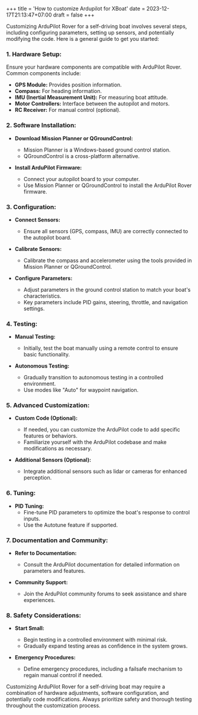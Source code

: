 +++
title = 'How to customize Ardupilot for XBoat'
date = 2023-12-17T21:13:47+07:00
draft = false
+++

Customizing ArduPilot Rover for a self-driving boat involves several steps, including configuring parameters, setting up sensors, and potentially modifying the code. Here is a general guide to get you started:

### 1. Hardware Setup:

Ensure your hardware components are compatible with ArduPilot Rover. Common components include:

- **GPS Module:** Provides position information.
- **Compass:** For heading information.
- **IMU (Inertial Measurement Unit):** For measuring boat attitude.
- **Motor Controllers:** Interface between the autopilot and motors.
- **RC Receiver:** For manual control (optional).

### 2. Software Installation:

- **Download Mission Planner or QGroundControl:**
  - Mission Planner is a Windows-based ground control station.
  - QGroundControl is a cross-platform alternative.

- **Install ArduPilot Firmware:**
  - Connect your autopilot board to your computer.
  - Use Mission Planner or QGroundControl to install the ArduPilot Rover firmware.

### 3. Configuration:

- **Connect Sensors:**
  - Ensure all sensors (GPS, compass, IMU) are correctly connected to the autopilot board.

- **Calibrate Sensors:**
  - Calibrate the compass and accelerometer using the tools provided in Mission Planner or QGroundControl.

- **Configure Parameters:**
  - Adjust parameters in the ground control station to match your boat's characteristics.
  - Key parameters include PID gains, steering, throttle, and navigation settings.

### 4. Testing:

- **Manual Testing:**
  - Initially, test the boat manually using a remote control to ensure basic functionality.

- **Autonomous Testing:**
  - Gradually transition to autonomous testing in a controlled environment.
  - Use modes like "Auto" for waypoint navigation.

### 5. Advanced Customization:

- **Custom Code (Optional):**
  - If needed, you can customize the ArduPilot code to add specific features or behaviors.
  - Familiarize yourself with the ArduPilot codebase and make modifications as necessary.

- **Additional Sensors (Optional):**
  - Integrate additional sensors such as lidar or cameras for enhanced perception.

### 6. Tuning:

- **PID Tuning:**
  - Fine-tune PID parameters to optimize the boat's response to control inputs.
  - Use the Autotune feature if supported.

### 7. Documentation and Community:

- **Refer to Documentation:**
  - Consult the ArduPilot documentation for detailed information on parameters and features.

- **Community Support:**
  - Join the ArduPilot community forums to seek assistance and share experiences.

### 8. Safety Considerations:

- **Start Small:**
  - Begin testing in a controlled environment with minimal risk.
  - Gradually expand testing areas as confidence in the system grows.

- **Emergency Procedures:**
  - Define emergency procedures, including a failsafe mechanism to regain manual control if needed.

Customizing ArduPilot Rover for a self-driving boat may require a combination of hardware adjustments, software configuration, and potentially code modifications. Always prioritize safety and thorough testing throughout the customization process.
